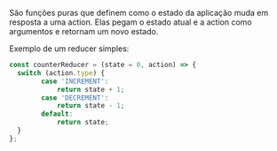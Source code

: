 São funções puras que definem como o estado da aplicação muda em resposta a uma action. Elas pegam o estado atual e a action como argumentos e retornam um novo estado. 

Exemplo de um reducer simples:

```js
const counterReducer = (state = 0, action) => {
  switch (action.type) {
		case 'INCREMENT':
			return state + 1;
		case 'DECREMENT':
			return state - 1;
		default:
			return state;
  }
};
```
